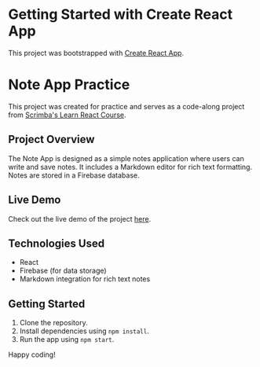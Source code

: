 # Getting Started with Create React App

This project was bootstrapped with [Create React App](https://github.com/facebook/create-react-app).

# Note App Practice

This project was created for practice and serves as a code-along project from [Scrimba's Learn React Course](https://scrimba.com/learn/learnreact).

## Project Overview

The Note App is designed as a simple notes application where users can write and save notes. It includes a Markdown editor for rich text formatting. Notes are stored in a Firebase database.

## Live Demo

Check out the live demo of the project [here](https://note-app-practice-react.netlify.app/).


## Technologies Used

- React
- Firebase (for data storage)
- Markdown integration for rich text notes

## Getting Started

1. Clone the repository.
2. Install dependencies using `npm install`.
3. Run the app using `npm start`.



Happy coding!
